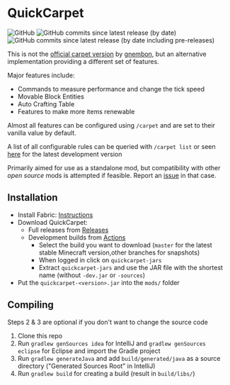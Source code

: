 # QuickCarpet
![GitHub](https://img.shields.io/github/license/DeadlyMC/QuickCarpet114?style=flat-square)
![GitHub commits since latest release (by date)](https://img.shields.io/github/commits-since/DeadlyMC/QuickCarpet114/latest/master?style=flat-square)
![GitHub commits since latest release (by date including pre-releases)](https://img.shields.io/github/commits-since/DeadlyMC/QuickCarpet114/latest/master?include_prereleases&style=flat-square)

This is not the [official carpet version](https://github.com/gnembon/fabric-carpet) by [gnembon](https://github.com/gnembon),
but an alternative implementation providing a different set of features.

Major features include:
- Commands to measure performance and change the tick speed
- Movable Block Entities
- Auto Crafting Table
- Features to make more items renewable

Almost all features can be configured using `/carpet` and are set to their vanilla value by default.

A list of all configurable rules can be queried with `/carpet list` or seen
[here][rules] for the latest development version

Primarily aimed for use as a standalone mod, but compatibility with other *open source* mods is attempted if feasible.
Report an [issue][new-issue] in that case.

## Installation
- Install Fabric: [Instructions][fabric-wiki-install] 
- Download QuickCarpet:
    - Full releases from [Releases][releases]
    - Development builds from [Actions][actions-dev-builds]
        - Select the build you want to download
            (`master` for the latest stable Minecraft version,other branches for snapshots)
        - When logged in click on `quickcarpet-jars`
        - Extract `quickcarpet-jars` and use the JAR file with the shortest name (without `-dev.jar` or `-sources`)
- Put the `quickcarpet-<version>.jar` into the `mods/` folder

## Compiling
Steps 2 & 3 are optional if you don't want to change the source code

1. Clone this repo
2. Run `gradlew genSources idea` for IntelliJ and `gradlew genSources eclipse` for Eclipse and import the Gradle project
3. Run `gradlew generateJava` and add `build/generated/java` as a source directory ("Generated Sources Root" in IntelliJ)
4. Run `gradlew build` for creating a build (result in `build/libs/`)

[rules]: rules.md
[new-issue]: ../../issues/new
[releases]: ../../releases
[actions-dev-builds]: ../../actions?query=workflow%3A%22Development+Builds%22
[fabric-wiki-install]: https://fabricmc.net/wiki/install